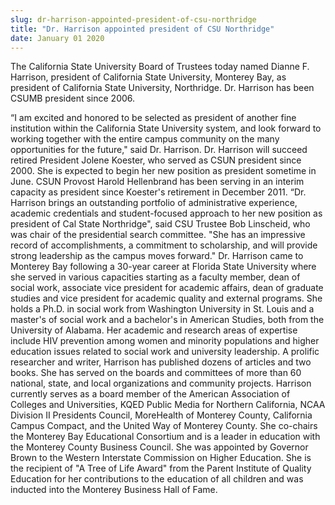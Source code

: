 ```yaml
---
slug: dr-harrison-appointed-president-of-csu-northridge
title: "Dr. Harrison appointed president of CSU Northridge"
date: January 01 2020
---
```


 
<p>
  The California State University Board of Trustees today named Dianne F.
  Harrison, president of California State University, Monterey Bay, as president
  of California State University, Northridge. Dr. Harrison has been CSUMB
  president since 2006.
</p>
<p>
  “I am excited and honored to be selected as president of another fine
  institution within the California State University system, and look forward to
  working together with the entire campus community on the many opportunities
  for the future," said Dr. Harrison. Dr. Harrison will succeed retired
  President Jolene Koester, who served as CSUN president since 2000. She is
  expected to begin her new position as president sometime in June. CSUN Provost
  Harold Hellenbrand has been serving in an interim capacity as president since
  Koester's retirement in December 2011. “Dr. Harrison brings an outstanding
  portfolio of administrative experience, academic credentials and
  student-focused approach to her new position as president of Cal State
  Northridge", said CSU Trustee Bob Linscheid, who was chair of the presidential
  search committee. "She has an impressive record of accomplishments, a
  commitment to scholarship, and will provide strong leadership as the campus
  moves forward." Dr. Harrison came to Monterey Bay following a 30-year career
  at Florida State University where she served in various capacities starting as
  a faculty member, dean of social work, associate vice president for academic
  affairs, dean of graduate studies and vice president for academic quality and
  external programs. She holds a Ph.D. in social work from Washington University
  in St. Louis and a master's of social work and a bachelor's in American
  Studies, both from the University of Alabama. Her academic and research areas
  of expertise include HIV prevention among women and minority populations and
  higher education issues related to social work and university leadership. A
  prolific researcher and writer, Harrison has published dozens of articles and
  two books. She has served on the boards and committees of more than 60
  national, state, and local organizations and community projects. Harrison
  currently serves as a board member of the American Association of Colleges and
  Universities, KQED Public Media for Northern California, NCAA Division II
  Presidents Council, MoreHealth of Monterey County, California Campus Compact,
  and the United Way of Monterey County. She co-chairs the Monterey Bay
  Educational Consortium and is a leader in education with the Monterey County
  Business Council. She was appointed by Governor Brown to the Western
  Interstate Commission on Higher Education. She is the recipient of "A Tree of
  Life Award" from the Parent Institute of Quality Education for her
  contributions to the education of all children and was inducted into the
  Monterey Business Hall of Fame.
</p>
 
